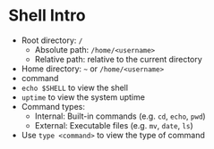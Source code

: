 # Shell Intro

- Root directory: `/`
  - Absolute path: `/home/<username>`
  - Relative path: relative to the current directory
- Home directory: `~` or `/home/<username>`
- command <options> <arguments>
- `echo $SHELL` to view the shell
- `uptime` to view the system uptime
- Command types:
  - Internal: Built-in commands (e.g. `cd`, `echo`, `pwd`)
  - External: Executable files (e.g. `mv`, `date`, `ls`)
- Use `type <command>` to view the type of command
